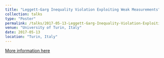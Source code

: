 ```yaml
---
title: "Leggett-Garg Inequality Violation Exploiting Weak Measurements"
collection: talks
type: "Poster"
permalink: /talks/2017-05-13-Leggett-Garg-Inequality-Violation-Exploiting-Weak-Measurements
venue: "University of Turin, Italy"
date: 2017-05-13
location: "Turin, Italy"
---
```


[More information here](http://www.quantum2017.unito.it/)
